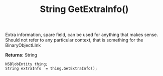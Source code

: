 ﻿---
uid: crmscript_ref_NSBlobEntity_GetExtraInfo
title: String GetExtraInfo()
intellisense: NSBlobEntity.GetExtraInfo
keywords: NSBlobEntity, GetExtraInfo
so.topic: reference
---

Extra information, spare field, can be used for anything that makes sense. Should not refer to any particular context, that is something for the BinaryObjectLInk

**Returns:** String


```crmscript
NSBlobEntity thing;
String extraInfo  = thing.GetExtraInfo();
```


